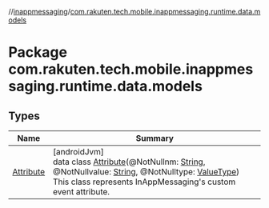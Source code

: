 //[inappmessaging](../../index.md)/[com.rakuten.tech.mobile.inappmessaging.runtime.data.models](index.md)

# Package com.rakuten.tech.mobile.inappmessaging.runtime.data.models

## Types

| Name | Summary |
|---|---|
| [Attribute](-attribute/index.md) | [androidJvm]<br>data class [Attribute](-attribute/index.md)(@NotNullnm: [String](https://kotlinlang.org/api/latest/jvm/stdlib/kotlin/-string/index.html), @NotNullvalue: [String](https://kotlinlang.org/api/latest/jvm/stdlib/kotlin/-string/index.html), @NotNulltype: [ValueType](../com.rakuten.tech.mobile.inappmessaging.runtime.data.enums/-value-type/index.md))<br>This class represents InAppMessaging's custom event attribute. |
